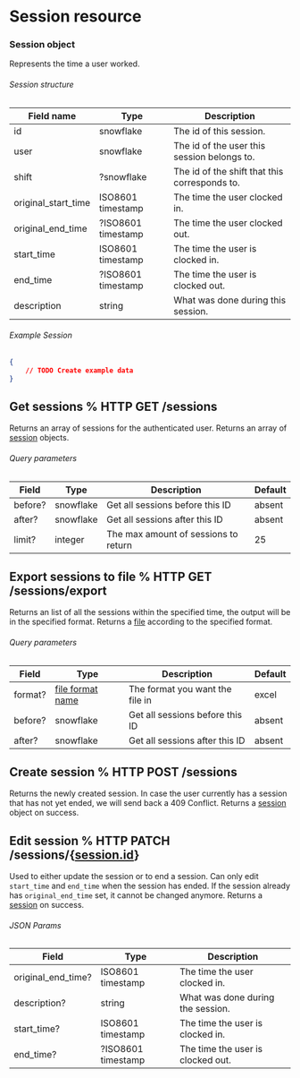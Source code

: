 # Session resource

### Session object

Represents the time a user worked.

###### Session structure

| Field name            | Type                  | Description                                    |
| ---                   | ---                   | ---                                            |
| id                    | snowflake             | The id of this session.                        |
| user                  | snowflake             | The id of the user this session belongs to.    |
| shift                 | ?snowflake            | The id of the shift that this corresponds to.  |
| original_start_time   | ISO8601 timestamp     | The time the user clocked in.                  |
| original_end_time     | ?ISO8601 timestamp    | The time the user clocked out.                 |
| start_time            | ISO8601 timestamp     | The time the user is clocked in.               |
| end_time              | ?ISO8601 timestamp    | The time the user is clocked out.              |
| description           | string                | What was done during this session.             |

###### Example Session

```json
{
    // TODO Create example data
}
```


## Get sessions % HTTP GET /sessions

Returns an array of sessions for the authenticated user. 
Returns an array of [session](/docs/resources/Session.md#session-object) objects.

###### Query parameters

| Field     | Type      | Description                           | Default       |
| ---       | ---       | ---                                   | ---           |
| before?   | snowflake | Get all sessions before this ID       | absent        |
| after?    | snowflake | Get all sessions after this ID        | absent        |
| limit?    | integer   | The max amount of sessions to return  | 25            |

## Export sessions to file % HTTP GET /sessions/export

Returns an list of all the sessions within the specified time, the output will be in the specified format.
Returns a [file](/docs/Reference.md#file-formatting) according to the specified format.

###### Query parameters

| Field     | Type                                                  | Description                           | Default       |
| ---       | ---                                                   | ---                                   | ---           |
| format?   | [file format name](/docs/Reference.md#file-formats)   | The format you want the file in       | excel         |
| before?   | snowflake                                             | Get all sessions before this ID       | absent        |
| after?    | snowflake                                             | Get all sessions after this ID        | absent        |

## Create session % HTTP POST /sessions

Returns the newly created session. In case the user currently has a session that has not yet ended, we will send back a 409 Conflict. 
Returns a [session](/docs/resources/Session.md#session-object) object on success.

## Edit session % HTTP PATCH /sessions/{[session.id](/docs/resources/Session.md#session-object)}

Used to either update the session or to end a session. 
Can only edit `start_time` and `end_time` when the session has ended.
If the session already has `original_end_time` set, it cannot be changed anymore.
Returns a [session](/docs/resources/Session.md#session-object) on success.

###### JSON Params

| Field                 | Type                  | Description                                    |
| ---                   | ---                   | ---                                            |
| original_end_time?    | ISO8601 timestamp     | The time the user clocked in.                  |
| description?          | string                | What was done during the session.              |
| start_time?           | ISO8601 timestamp     | The time the user is clocked in.               |
| end_time?             | ?ISO8601 timestamp    | The time the user is clocked out.              |

